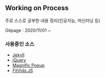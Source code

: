 ## Working on Process
주로 스스로 공부한 내용 정리(인공지능, 머신러닝 등)

Gitpage : 2020/11/01 ~ 

### 사용중인 소스
- [Jekyll](http://jekyllrb.com/)
- [jQuery](http://jquery.com/)
- [Magnific Popup](http://dimsemenov.com/plugins/magnific-popup/)
- [FitVids.JS](http://fitvidsjs.com/)
